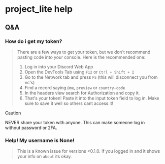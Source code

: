 # project_lite help
## Q&A
### How do i get my token?

> There are a few ways to get your token, but we don't recommend pasting code into your console.
> Here is the recommended one:
> 1. Log in into your Discord Web App
> 2. Open the DevTools Tab using `F12` or `Ctrl + Shift + I`
> 3. Go to the Network tab and press `F5` (this will disconnect you from vc's)
> 4. Find a record saying `@me`, `preview` or `country-code`
> 5. In the headers view search for Authorization and copy it.
> 6. That's your token! Paste it into the input token field to log in. Make sure to save it well so others cant access it!

> [!CAUTION]
> NEVER share your token with anyone. This can make someone log in without password or 2FA.
### Help! My username is None!
> This is a known issue for versions <0.1.0. If you logged in and it shows your info on `about` its okay.
